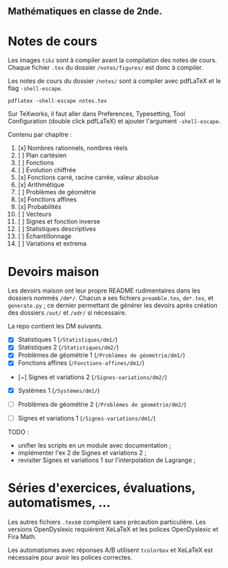 ## Mathématiques en classe de 2nde.

# Notes de cours

Les images `tikz` sont à compiler avant la compilation des notes de cours. Chaque fichier `.tex` du dossier `/notes/figures/` est donc à compiler. 

Les notes de cours du dossier `/notes/` sont à compiler avec pdfLaTeX et le flag `-shell-escape`.

```
pdflatex -shell-escape notes.tex
```

Sur TeXworks, il faut aller dans Preferences, Typesetting, Tool Configuration (double click pdfLaTeX) et ajouter l'argument `-shell-escape`.

Contenu par chapitre :
1. [x] Nombres rationnels, nombres réels
2. [ ] Plan cartésien
3. [ ] Fonctions
4. [ ] Évolution chiffrée
5. [x] Fonctions carré, racine carrée, valeur absolue
6. [x] Arithmétique
7. [ ] Problèmes de géométrie
8. [x] Fonctions affines
9. [x] Probabilités
10. [ ] Vecteurs
11. [ ] Signes et fonction inverse
12. [ ] Statistiques descriptives
13. [ ] Échantillonnage
14. [ ] Variations et extrema

# Devoirs maison

Les devoirs maison ont leur propre README rudimentaires dans les dossiers nommés `/dm*/`.
Chacun a ses fichiers `preamble.tex`, `dm*.tex`, et `generate.py` ; ce dernier permettant de générer les devoirs après création des dossiers `/out/` et `/adr/` si nécessaire.

La repo contient les DM suivants.
- [x] Statistiques 1 (`/Statistiques/dm1/`)
- [x] Statistiques 2 (`/Statistiques/dm2/`)
- [x] Problèmes de géométrie 1 (`/Problèmes de géométrie/dm1/`)
- [x] Fonctions affines (`/Fonctions-affines/dm1/`)
- [~] Signes et variations 2 (`/Signes-variations/dm2/`)
- [x] Systèmes 1 (`/Systèmes/dm1/`)

- [ ] Problèmes de géométrie 2 (`/Problèmes de géométrie/dm2/`)
- [ ] Signes et variations 1 (`/Signes-variations/dm1/`)

TODO : 
- unifier les scripts en un module avec documentation ;
- implémenter l'ex 2 de Signes et variations 2 ;
- revisiter Signes et variations 1 sur l'interpolation de Lagrange ;

# Séries d'exercices, évaluations, automatismes, …

Les autres fichiers `.tex`se compilent sans précaution particulière. Les versions OpenDyslexic requièrent XeLaTeX et les polices OpenDyslexic et Fira Math.

Les automatismes avec réponses A/B utilisent ```tcolorbox``` et XeLaTeX est nécessaire pour avoir les polices correctes.
